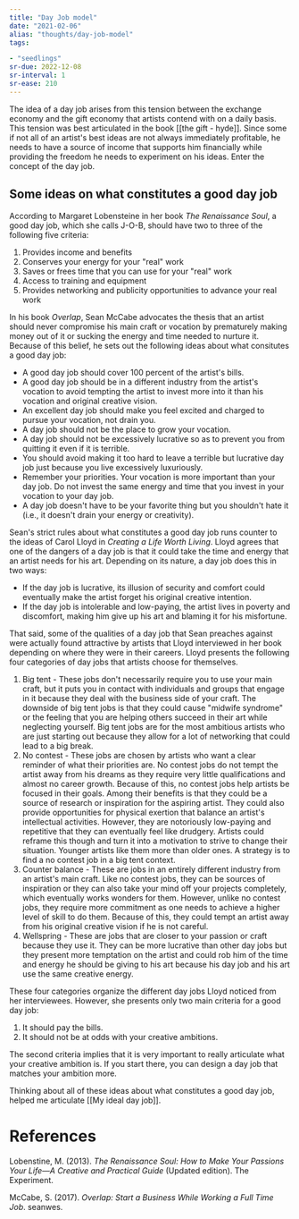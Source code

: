 ```yaml
---
title: "Day Job model"
date: "2021-02-06"
alias: "thoughts/day-job-model"
tags:

- "seedlings"
sr-due: 2022-12-08
sr-interval: 1
sr-ease: 210
---
```


The idea of a day job arises from this tension between the exchange economy and the gift economy that artists contend with on a daily basis. This tension  was best articulated in the book [[the gift - hyde]]. Since some if not all of an artist's best ideas are not always immediately profitable, he needs to have a source of income that supports him financially while providing the freedom he needs to experiment on his ideas. Enter the concept of the day job.

## Some ideas on what constitutes a good day job

According to Margaret Lobensteine in her book *The Renaissance Soul*, a good day job, which she calls J-O-B, should have two to three of the following five criteria:

1. Provides income and benefits
2. Conserves your energy for your "real" work
3. Saves or frees time that you can use for your "real" work
4. Access to training and equipment
5. Provides networking and publicity opportunities to advance your real work

In his book *Overlap*, Sean McCabe advocates the thesis that an artist should never compromise his main craft or vocation by prematurely making money out of it or sucking the energy and time needed to nurture it. Because of this belief, he sets out the following ideas about what consitutes a good day job:

- A good day job should cover 100 percent of the artist's bills.
- A good day job should be in a different industry from the artist's vocation to avoid tempting the artist to invest more into it than his vocation and original creative vision.
- An excellent day job should make you feel excited and charged to pursue your vocation, not drain you.
- A day job should not be the place to grow your vocation.
- A day job should not be excessively lucrative so as to prevent you from quitting it even if it is terrible.
- You should avoid making it too hard to leave a terrible but lucrative day job just because you live excessively luxuriously.
- Remember your priorities. Your vocation is more important than your day job. Do not invest the same energy and time that you invest in your vocation to your day job.
- A day job doesn't have to be your favorite thing but you shouldn't hate it (i.e., it doesn't drain your energy or creativity).

Sean's strict rules about what constitutes a good day job runs counter to the ideas of Carol Lloyd in *Creating a Life Worth Living*. Lloyd agrees that one of the dangers of a day job is that it could take the time and energy that an artist needs for his art. Depending on its nature, a day job does this in two ways:

- If the day job is lucrative, its illusion of security and comfort could eventually make the artist forget his original creative intention.
- If the day job is intolerable and low-paying, the artist lives in poverty and discomfort, making him give up his art and blaming it for his misfortune.

That said, some of the qualities of a day job that Sean preaches against were actually found attractive by artists that Lloyd interviewed in her book depending on where they were in their careers. Lloyd presents the following four categories of day jobs that artists choose for themselves.

1. Big tent - These jobs don't necessarily require you to use your main craft, but it puts you in contact with individuals and groups that engage in it because they deal with the business side of your craft. The downside of big tent jobs is that they could cause "midwife syndrome" or the feeling that you are helping others succeed in their art while neglecting yourself. Big tent jobs are for the most ambitious artists who are just starting out because they allow for a lot of networking that could lead to a big break.
2. No contest - These jobs are chosen by artists who want a clear reminder of what their priorities are. No contest jobs do not tempt the artist away from his dreams as they require very little qualifications and almost no career growth. Because of this, no contest jobs help artists be focused in their goals. Among their benefits is that they could be a source of research or inspiration for the aspiring artist. They could also provide opportunities for physical exertion that balance an artist's intellectual activities. However, they are notoriously low-paying and repetitive that they can eventually feel like drudgery. Artists could reframe this though and turn it into a motivation to strive to change their situation. Younger artists like them more than older ones. A strategy is to find a no contest job in a big tent context.
3. Counter balance - These are jobs in an entirely different industry from an artist's main craft. Like no contest jobs, they can be sources of inspiration or they can also take your mind off your projects completely, which eventually works wonders for them. However, unlike no contest jobs, they require more commitment as one needs to achieve a higher level of skill to do them. Because of this, they could tempt an artist away from his original creative vision if he is not careful.
4. Wellspring - These are jobs that are closer to your passion or craft because they use it. They can be more lucrative than other day jobs but they present more temptation on the artist and could rob him of the time and energy he should be giving to his art because his day job and his art use the same creative energy.

These four categories organize the different day jobs Lloyd noticed from her interviewees. However, she presents only two main criteria for a good day job:

1. It should pay the bills.
2. It should not be at odds with your creative ambitions.

The second criteria implies that it is very important to really articulate what your creative ambition is. If you start there, you can design a day job that matches your ambition more.

Thinking about all of these ideas about what constitutes a good day job, helped me articulate [[My ideal day job]].

# References

Lobenstine, M. (2013). _The Renaissance Soul: How to Make Your Passions Your Life―A Creative and Practical Guide_ (Updated edition). The Experiment.

McCabe, S. (2017). _Overlap: Start a Business While Working a Full Time Job_. seanwes.

